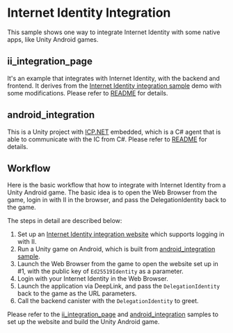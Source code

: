 # Internet Identity Integration
This sample shows one way to integrate Internet Identity with some native apps, like Unity Android games.

## ii_integration_page
It's an example that integrates with Internet Identity, with the backend and frontend. It derives from the [Internet Identity integration sample](https://github.com/dfinity/examples/tree/master/motoko/internet_identity_integration) demo with some modifications.
Please refer to [README](./ii_integration_page/README.md) for details.

## android_integration
This is a Unity project with [ICP.NET](https://github.com/BoomDAO/ICP.NET) embedded, which is a C# agent that is able to communicate with the IC from C#. Please refer to [README](./android_integration/README.md) for details. 

## Workflow
Here is the basic workflow that how to integrate with Internet Identity from a Unity Android game. The basic idea is to open the Web Browser from the game, login in with II in the browser, and pass the DelegationIdentity back to the game.

The steps in detail are described below:

1. Set up an [Internet Identity integration website](#ii_integration_page) which supports logging in with II.
2. Run a Unity game on Android, which is built from [android_integration sample](#android_integration).
3. Launch the Web Browser from the game to open the website set up in #1, with the public key of `Ed25519Identity` as a parameter.
4. Login with your Internet Identity in the Web Browser.
5. Launch the application via DeepLink, and pass the `DelegationIdentity` back to the game as the URL parameters.
6. Call the backend canister with the `DelegationIdentity` to greet.

Please refer to the [ii_integration_page](./ii_integration_page/README.md) and [android_integration](./android_integration/README.md) samples to set up the website and build the Unity Android game.
